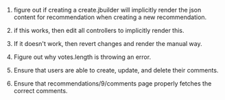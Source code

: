 1. figure out if creating a create.jbuilder will implicitly render the json content for recommendation when creating a new recommendation.

2. if this works, then edit all controllers to implicitly render this.

3. If it doesn't work, then revert changes and render the manual way.

4. Figure out why votes.length is throwing an error.

5. Ensure that users are able to create, update, and delete their comments.

6. Ensure that recommendations/9/comments page properly fetches the correct comments. 
